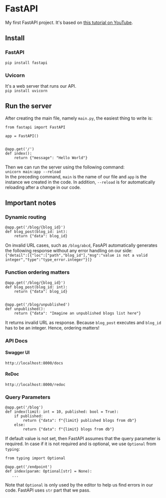 # FastAPI

My first FastAPI project. It's based on [this tutorial on YouTube](https://www.youtube.com/watch?v=7t2alSnE2-I).

## Install

### FastAPI

`pip install fastapi`

### Uvicorn

It's a web server that runs our API.  
`pip install uvicorn`

## Run the server

After creating the main file, namely `main.py`, the easiest thing to write is:

```
from fastapi import FastAPI

app = FastAPI()


@app.get('/')
def index():
    return {"message": "Hello World"}
```

Then we can run the server using the following command:  
`unicorn main:app --reload`  
In the preceding command, `main` is the name of our file and `app` is the instance we created in the code. In
addition, `--reload` is for automatically reloading after a change in our code.

## Important notes

### Dynamic routing

```
@app.get('/blog/{blog_id}')
def blog_post(blog_id: int):
    return {"data": blog_id}
```

On invalid URL cases, such as `/blog/abcd`, FasAPI automatically generates the following response without any error
handling on our side:  
`{"detail":[{"loc":["path","blog_id"],"msg":"value is not a valid integer","type":"type_error.integer"}]}`

### Function ordering matters

```
@app.get('/blog/{blog_id}')
def blog_post(blog_id: int):
    return {"data": blog_id}


@app.get('/blog/unpublished')
def unpublished():
    return {"data": "Imagine an unpublished blogs list here"}
```

It returns invalid URL as response. Because `blog_post` executes and `blog_id` has to be an integer. Hence, ordering
matters!

### API Docs

#### Swagger UI

`http://localhost:8000/docs`

#### ReDoc

`http://localhost:8000/redoc`

### Query Parameters

```
@app.get('/blog')
def index(limit: int = 10, published: bool = True):
    if published:
        return {"data": f"{limit} published blogs from db"}
    else:
        return {"data": f"{limit} blogs from db"}
```

If default value is not set, then FastAPI assumes that the query parameter is required. In case if it is not required
and is optional, we use `Optional` from `typing`:
```
from typing import Optional

@app.get('/endpoint')
def index(param: Optional[str] = None):
   ...
```
Note that `Optional` is only used by the editor to help us find errors in our code. FastAPI uses `str` part that we pass.
